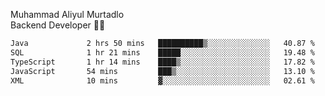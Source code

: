 Muhammad Aliyul Murtadlo
<br>
Backend Developer 👨‍💻
<br>
<!--START_SECTION:waka-->

```txt
Java             2 hrs 50 mins   ██████████▒░░░░░░░░░░░░░░   40.87 %
SQL              1 hr 21 mins    █████░░░░░░░░░░░░░░░░░░░░   19.48 %
TypeScript       1 hr 14 mins    ████▒░░░░░░░░░░░░░░░░░░░░   17.82 %
JavaScript       54 mins         ███▒░░░░░░░░░░░░░░░░░░░░░   13.10 %
XML              10 mins         ▓░░░░░░░░░░░░░░░░░░░░░░░░   02.61 %
```

<!--END_SECTION:waka-->
